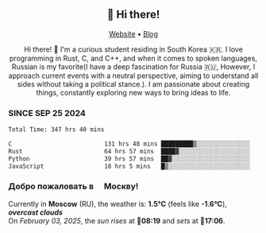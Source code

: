 <h2 align="center">👋 Hi there!</h2>
<p align="center">
  <a href="https://urdekcah.ru">Website</a> •
  <a href="https://urdekcah.blog">Blog</a>
</p>

<p align="center">
  Hi there! 👋 I'm a curious student residing in South Korea 🇰🇷. I love programming in Rust, C, and C++, and when it comes to spoken languages, Russian is my favorite(I have a deep fascination for Russia 🇷🇺, However, I approach current events with a neutral perspective, aiming to understand all sides without taking a political stance.). I am passionate about creating things, constantly exploring new ways to bring ideas to life.
</p>

### SINCE SEP 25 2024
<!--START_SECTION:waka-->
<!--LAST_WAKA_UPDATE:2025-02-02 18:26:56-->
```txt
Total Time: 347 hrs 40 mins

C                          131 hrs 48 mins █████████▒░░░░░░░░░░░░░░░   36.90 %
Rust                       64 hrs 57 mins  ████▓░░░░░░░░░░░░░░░░░░░░   18.19 %
Python                     39 hrs 57 mins  ██▓░░░░░░░░░░░░░░░░░░░░░░   11.19 %
JavaScript                 18 hrs 5 mins   █▒░░░░░░░░░░░░░░░░░░░░░░░   05.07 %
```
<!--END_SECTION:waka-->

<h3>Добро пожаловать в <img src="https://cdn-icons-png.flaticon.com/512/197/197408.png" width="13"/> Москву!</h3>

<!--START_SECTION:weather:moscow-->
<!--LAST_WEATHER_UPDATE:2025-02-03 09:22:55-->
Currently in **Moscow** (RU), the weather is: **1.5°C** (feels like **-1.6°C**), ***overcast clouds***<br/>
On *February 03, 2025*, the *sun rises* at 🌅**08:19** and *sets* at 🌇**17:06**.
<!--END_SECTION:weather-->
